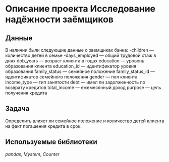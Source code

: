 # Описание проекта Исследование надёжности заёмщиков


## Данные

В наличии были следующие данные о заемщиках банка:
-children — количество детей в семье
-days_employed — общий трудовой стаж в днях
dob_years — возраст клиента в годах
education — уровень образования клиента
education_id — идентификатор уровня образования
family_status — семейное положение
family_status_id — идентификатор семейного положения
gender — пол клиента
income_type — тип занятости
debt — имел ли задолженность по возврату кредитов
total_income — ежемесячный доход
purpose — цель получения кредита

## Задача

Определить влияет ли семейное положение и количество детей клиента на факт погашения кредита в срок.  

## Используемые библиотеки
*pandas*,
*Mystem*,
*Counter*

